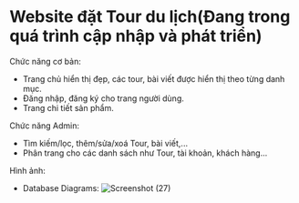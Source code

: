 # Website đặt Tour du lịch(Đang trong quá trình cập nhập và phát triển)
Chức năng cơ bản:
- Trang chủ hiển thị đẹp, các tour, bài viết được hiển thị theo từng danh mục.
- Đăng nhập, đăng ký cho trang người dùng.
- Trang chi tiết sản phẩm.
 
Chức năng Admin:
- Tìm kiếm/lọc, thêm/sửa/xoá Tour, bài viết,...
- Phân trang cho các danh sách như Tour, tài khoản, khách hàng...

Hình ảnh:
- Database Diagrams:
![Screenshot (27)](https://user-images.githubusercontent.com/81901126/218094183-d370eaec-ae69-42b3-ada3-fc19be9f0476.png)

